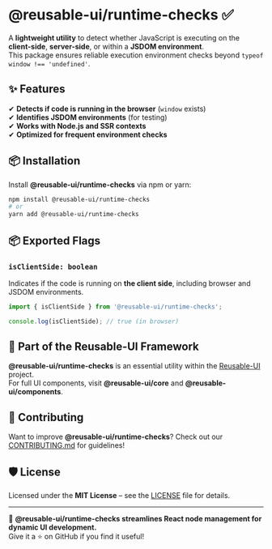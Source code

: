 # @reusable-ui/runtime-checks ✅  

A **lightweight utility** to detect whether JavaScript is executing on the **client-side**, **server-side**, or within a **JSDOM environment**.  
This package ensures reliable execution environment checks beyond `typeof window !== 'undefined'`.

## ✨ Features  
✔ **Detects if code is running in the browser** (`window` exists)  
✔ **Identifies JSDOM environments** (for testing)  
✔ **Works with Node.js and SSR contexts**  
✔ **Optimized for frequent environment checks**  

## 📦 Installation  
Install **@reusable-ui/runtime-checks** via npm or yarn:

```sh
npm install @reusable-ui/runtime-checks
# or
yarn add @reusable-ui/runtime-checks
```

## 📦 Exported Flags  

### `isClientSide: boolean`  
Indicates if the code is running on **the client side**, including browser and JSDOM environments.

```ts
import { isClientSide } from '@reusable-ui/runtime-checks';

console.log(isClientSide); // true (in browser)
```

## 📖 Part of the Reusable-UI Framework  
**@reusable-ui/runtime-checks** is an essential utility within the [Reusable-UI](https://github.com/reusable-ui/reusable-ui-monorepo) project.  
For full UI components, visit **@reusable-ui/core** and **@reusable-ui/components**.

## 🤝 Contributing  
Want to improve **@reusable-ui/runtime-checks**? Check out our [CONTRIBUTING.md](./CONTRIBUTING.md) for guidelines!  

## 🛡️ License  
Licensed under the **MIT License** – see the [LICENSE](./LICENSE) file for details.  

---

🚀 **@reusable-ui/runtime-checks streamlines React node management for dynamic UI development.**  
Give it a ⭐ on GitHub if you find it useful!  
